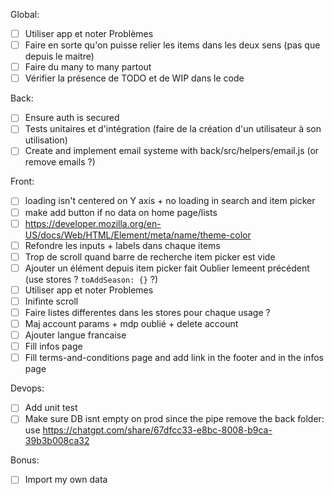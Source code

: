 Global:
- [ ] Utiliser app et noter Problèmes
- [ ] Faire en sorte qu'on puisse relier les items dans les deux sens (pas que depuis le maitre)
- [ ] Faire du many to many partout
- [ ] Vérifier la présence de TODO et de WIP dans le code

Back:
- [ ] Ensure auth is secured
- [ ] Tests unitaires et d'intégration (faire de la création d'un utilisateur à son utilisation)
- [ ] Create and implement email systeme with back/src/helpers/email.js (or remove emails ?)

Front:
- [ ] loading isn't centered on Y axis + no loading in search and item picker
- [ ] make add button if no data on home page/lists
- [ ] https://developer.mozilla.org/en-US/docs/Web/HTML/Element/meta/name/theme-color
- [ ] Refondre les inputs + labels dans chaque items
- [ ] Trop de scroll quand barre de recherche item picker est vide
- [ ] Ajouter un élément depuis item picker fait Oublier lemeent précédent (use stores ? `toAddSeason: {}` ?)
- [ ] Utiliser app et noter Problemes
- [ ] Inifinte scroll
- [ ] Faire listes differentes dans les stores pour chaque usage ?
- [ ] Maj account params + mdp oublié + delete account
- [ ] Ajouter langue francaise
- [ ] Fill infos page
- [ ] Fill terms-and-conditions page and add link in the footer and in the infos page

Devops:
- [ ] Add unit test
- [ ] Make sure DB isnt empty on prod since the pipe remove the back folder: use https://chatgpt.com/share/67dfcc33-e8bc-8008-b9ca-39b3b008ca32

Bonus:
- [ ] Import my own data